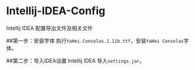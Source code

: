Intellij-IDEA-Config
====================

Intellij IDEA 配置导出文件及相关文件

##第一步：安装字体
执行`YaHei.Consolas.1.11b.ttf`，安装`YaHei Consolas`字体。

##第二步：导入IDEA设置
Intellij IDEA 导入`settings.jar`。